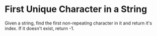 # First Unique Character in a String
Given a string, find the first non-repeating character in it and return it's index. If it doesn't exist, return -1.
